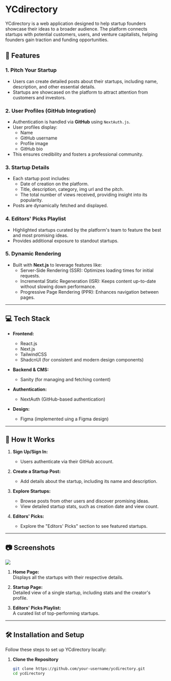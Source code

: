 # YCdirectory

YCdirectory is a web application designed to help startup founders showcase their ideas to a broader audience. The platform connects startups with potential customers, users, and venture capitalists, helping founders gain traction and funding opportunities.

## 🌟 Features

### 1. **Pitch Your Startup**
   - Users can create detailed posts about their startups, including name, description, and other essential details.
   - Startups are showcased on the platform to attract attention from customers and investors.

### 2. **User Profiles (GitHub Integration)**
   - Authentication is handled via **GitHub** using `NextAuth.js`.
   - User profiles display:
     - Name
     - GitHub username
     - Profile image
     - GitHub bio
   - This ensures credibility and fosters a professional community.

### 3. **Startup Details**
   - Each startup post includes:
     - Date of creation on the platform.
     - Title, description, category, img url and the pitch.
     - The total number of views received, providing insight into its popularity.
   - Posts are dynamically fetched and displayed.

### 4. **Editors' Picks Playlist**
   - Highlighted startups curated by the platform's team to feature the best and most promising ideas.
   - Provides additional exposure to standout startups.

### 5. **Dynamic Rendering**
   - Built with **Next.js** to leverage features like:
     - Server-Side Rendering (SSR): Optimizes loading times for initial requests.
     - Incremental Static Regeneration (ISR): Keeps content up-to-date without slowing down performance.
     - Progressive Page Rendering (PPR): Enhances navigation between pages.

---

## 💻 Tech Stack

- **Frontend:**  
  - React.js  
  - Next.js  
  - TailwindCSS  
  - ShadcnUI (for consistent and modern design components)

- **Backend & CMS:**  
  - Sanity (for managing and fetching content)  

- **Authentication:**  
  - NextAuth (GitHub-based authentication)  

- **Design:**  
  - Figma (implemented uing a Figma design)

---

## 🚀 How It Works

1. **Sign Up/Sign In:**  
   - Users authenticate via their GitHub account.

2. **Create a Startup Post:**  
   - Add details about the startup, including its name and description.

3. **Explore Startups:**  
   - Browse posts from other users and discover promising ideas.  
   - View detailed startup stats, such as creation date and view count.

4. **Editors' Picks:**  
   - Explore the "Editors' Picks" section to see featured startups.

---

## 📷 Screenshots
![](https://github.com/user-attachments/assets/4a21f925-e98d-4be2-b51d-e81f115260a5)

1. **Home Page:**  
   Displays all the startups with their respective details.

2. **Startup Page:**  
   Detailed view of a single startup, including stats and the creator's profile.

3. **Editors' Picks Playlist:**  
   A curated list of top-performing startups.

---

## 🛠️ Installation and Setup

Follow these steps to set up YCdirectory locally:

1. **Clone the Repository**  
   ```bash
   git clone https://github.com/your-username/ycdirectory.git
   cd ycdirectory
